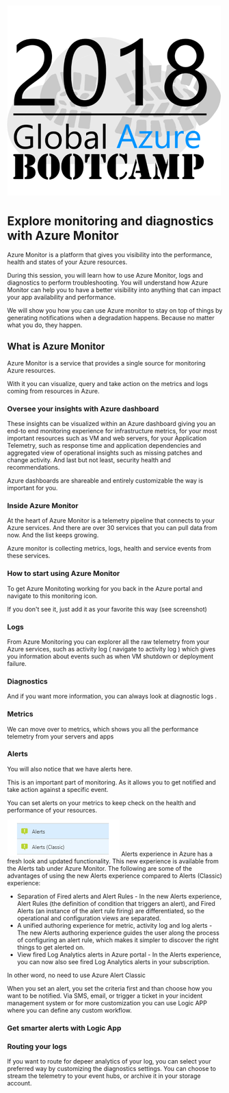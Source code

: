 ![gablogo][gablogo]

# Explore monitoring and diagnostics with Azure Monitor

Azure Monitor is a platform that gives you visibility into the performance, health and states of your Azure resources.

During this session, you will learn how to use Azure Monitor, logs and diagnostics to perform troubleshooting. You will understand how Azure Monitor can help you to have a better visibility into anything that can impact your app availability and performance. 

We will show you how you can use Azure monitor to stay on top of things by generating notifications when a degradation happens. Because no matter what you do, they happen.

## What is Azure Monitor

Azure Monitor is a service that provides a single source for monitoring Azure resources.

With it you can visualize, query and take action on the metrics and logs coming from resources in Azure.

### Oversee your insights with Azure dashboard

These insights can be visualized within an Azure dashboard giving you an end-to end monitoring experience for infrastructure metrics, for your most important resources such as VM and web servers, for your Application Telemetry, such as response time and application dependencies and aggregated view of operational insights such as missing patches and change activity. And last but not least, security health and recommendations.

Azure dashboards are shareable and entirely customizable the way is important for you.

### Inside Azure Monitor

At the heart of Azure Monitor is a telemetry pipeline that connects to your Azure services.  And there are over 30 services that you can pull data from now. And the list keeps growing.

Azure monitor is collecting metrics, logs, health and service events from these services.

### How to start using Azure Monitor

To get Azure Monitoting working for you back in the Azure portal and navigate to this monitoring icon.

If you don't see it, just add it as your favorite this way (see screenshot)

### Logs

From Azure Monitoring you can explorer all the raw telemetry from your Azure services, such as activity log ( navigate to activity log ) which gives you information about events such as when VM shutdown or deployment failure.

### Diagnostics
And if you want more information, you can always look at diagnostic logs .

### Metrics
We can move over to metrics, which shows you all the performance telemetry from your servers and apps

### Alerts
You will also notice that we have alerts here.

This is an important part of monitoring.  As it allows you to get notified and take action against a specific event.

You can set alerts on your metrics to keep check on the health and performance of your resources.

![New Alert experience](Media/NewAlertMenu.PNG)
Alerts experience in Azure has a fresh look and updated functionality. This new experience is available from the Alerts tab under Azure Monitor. The following are some of the advantages of using the new Alerts experience compared to Alerts (Classic) experience:

* Separation of Fired alerts and Alert Rules - In the new Alerts experience, Alert Rules (the definition of condition that triggers an alert), and Fired Alerts (an instance of the alert rule firing) are differentiated, so the operational and configuration views are separated.
* A unified authoring experience for metric, activity log and log alerts - The new Alerts authoring experience guides the user along the process of configuring an alert rule, which makes it simpler to discover the right things to get alerted on.
* View fired Log Analytics alerts in Azure portal - In the Alerts experience, you can now also see fired Log Analytics alerts in your subscription.

In other word, no need to use Azure Alert Classic

When you set an alert, you set the criteria first and than choose how you want to be notified. Via SMS, email, or trigger a ticket in your incident management system or for more customization you can use Logic APP where you can define any custom workflow. 

### Get smarter alerts with Logic App

### Routing your logs
If you want to route for depeer analytics of your log, you can select your preferred way by customizing the diagnostics settings.  You can choose to stream the telemetry to your event hubs, or archive it in your storage account.


[gablogo]: ../media/logo-2018-500x444.png "Global Azure Bootcamp logo"
